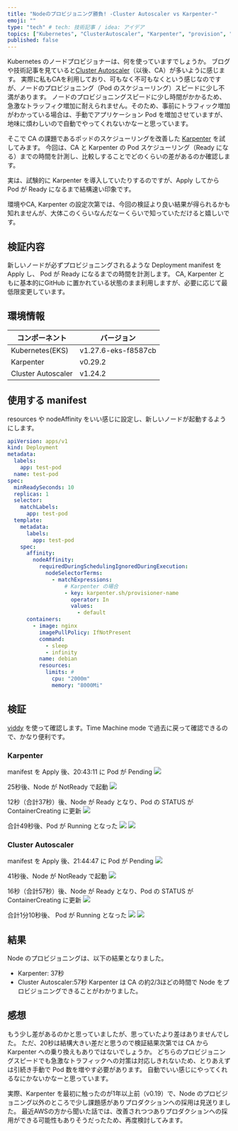 ```yaml
---
title: "Nodeのプロビジョニング勝負! -Cluster Autoscaler vs Karpenter-"
emoji: ""
type: "tech" # tech: 技術記事 / idea: アイデア
topics: ["Kubernetes", "ClusterAutoscaler", "Karpenter", "provision", "node"]
published: false
---
```


Kubernetes のノードプロビジョナーは、何を使っていますでしょうか。
ブログや技術記事を見ていると[Cluster Autoscaler]（以後、CA）が多いように感じます。
実際に私もCAを利用しており、可もなく不可もなくという感じなのですが、ノードのプロビジョニング（Pod のスケジューリング）スピードに少し不満があります。
ノードのプロビジョニングスピードに少し時間がかかるため、急激なトラッフィク増加に耐えられません。そのため、事前にトラフィック増加がわかっている場合は、手動でアプリケーション Pod を増加させていますが、地味に煩わしいので自動でやってくれないかなーと思っています。

そこで CA の課題であるポッドのスケジューリングを改善した [Karpenter] を試してみます。
今回は、CA と Karpenter の Pod スケジューリング（Ready になる）までの時間を計測し、比較しすることでどのくらいの差があるのか確認します。

実は、試験的に Karpenter を導入していたりするのですが、Apply してから Pod が Ready になるまで結構速い印象です。

環境やCA, Karpenter の設定次第では、今回の検証より良い結果が得られるかも知れませんが、大体このくらいなんだなーくらいで知っていただけると嬉しいです。

## 検証内容

新しいノードが必ずプロビジョニングされるような Deployment manifest を Apply し、 Pod が Ready になるまでの時間を計測します。
CA, Karpenter ともに基本的にGitHub に置かれている状態のまま利用しますが、必要に応じて最低限変更しています。

## 環境情報

| コンポーネント | バージョン |
| - | - |
| Kubernetes(EKS) | v1.27.6-eks-f8587cb |
| Karpenter       | v0.29.2 |
| Cluster Autoscaler | v1.24.2 |

## 使用する manifest

resources や nodeAffinity をいい感じに設定し、新しいノードが起動するようにします。

```yaml
apiVersion: apps/v1
kind: Deployment
metadata:
  labels:
    app: test-pod
  name: test-pod
spec:
  minReadySeconds: 10
  replicas: 1
  selector:
    matchLabels:
      app: test-pod
  template:
    metadata:
      labels:
        app: test-pod
    spec:
      affinity:
        nodeAffinity:
          requiredDuringSchedulingIgnoredDuringExecution:
            nodeSelectorTerms:
              - matchExpressions:
                  # Karpenter の場合
                  - key: karpenter.sh/provisioner-name
                    operator: In
                    values:
                      - default
      containers:
        - image: nginx
          imagePullPolicy: IfNotPresent
          command:
            - sleep
            - infinity
          name: debian
          resources:
            limits: #
              cpu: "2000m"
              memory: "8000Mi"
```

## 検証

[viddy] を使って確認します。Time Machine mode で過去に戻って確認できるので、かなり便利です。

### Karpenter

manifest を Apply 後、20:43:11 に Pod が Pending
![](../images/clusterautoscaler-vs-karpenter/karpenter1.png)

25秒後、Node が NotReady で起動
![](../images/clusterautoscaler-vs-karpenter/karpenter2.png)

12秒（合計37秒）後、Node が Ready となり、Pod の STATUS が ContainerCreating に更新
![](../images/clusterautoscaler-vs-karpenter/karpenter3.png)

合計49秒後、Pod が Running となった
![](../images/clusterautoscaler-vs-karpenter/karpenter4.png)
![](../images/clusterautoscaler-vs-karpenter/karpenter5.png)

### Cluster Autoscaler

manifest を Apply 後、21:44:47 に Pod が Pending
![](../images/clusterautoscaler-vs-karpenter/ca1.png)

41秒後、Node が NotReady で起動
![](../images/clusterautoscaler-vs-karpenter/ca2.png)

16秒（合計57秒）後、Node が Ready となり、Pod の STATUS が ContainerCreating に更新
![](../images/clusterautoscaler-vs-karpenter/ca3.png)

合計1分10秒後、 Pod が Running となった
![](../images/clusterautoscaler-vs-karpenter/ca4.png)
![](../images/clusterautoscaler-vs-karpenter/ca5.png)

## 結果

Node のプロビジョニングは、以下の結果となりました。
- Karpenter: 37秒
- Cluster Autoscaler:57秒
Karpenter は CA の約2/3ほどの時間で Node をプロビジョニングできることがわかりました。

## 感想

もう少し差があるのかと思っていましたが、思っていたより差はありませんでした。
ただ、20秒は結構大きい差だと思うので検証結果次第では CA から Karpenter への乗り換えもありではないでしょうか。
どちらのプロビジョニングスピードでも急激なトラフィックへの対策は対応しきれないため、とりあえずは引続き手動で Pod 数を増やす必要があります。
自動でいい感じにやってくれるなにかないかなーと思っています。

実際、Karpenter を最初に触ったのが1年以上前（v0.19）で、Node のプロビジョニング以外のところで少し課題感がありプロダクションへの採用は見送りました。
最近AWSの方から聞いた話では、改善されつつありプロダクションへの採用ができる可能性もありそうだったため、再度検討してみます。

[Cluster Autoscaler]: https://github.com/kubernetes/autoscaler/tree/master/cluster-autoscaler
[Karpenter]: https://karpenter.sh/
[viddy]: https://github.com/sachaos/viddy
